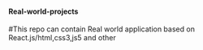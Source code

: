 #### Real-world-projects
 #This repo can contain  Real world application based on React.js/html,css3,js5
 and other
